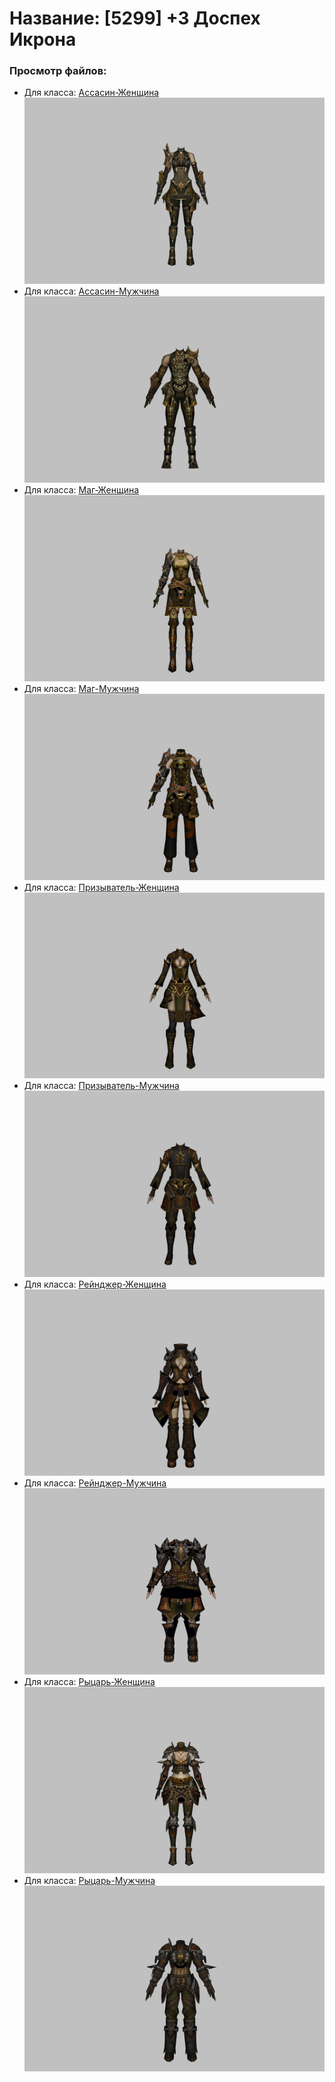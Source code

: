 # Название: [5299] +3 Доспех Икрона

### Просмотр файлов:
- Для класса: [Ассасин-Женщина](Ассасин-Женщина)
![p070024.png](Ассасин-Женщина/p070024.png)
- Для класса: [Ассасин-Мужчина](Ассасин-Мужчина)
![p060024.png](Ассасин-Мужчина/p060024.png)
- Для класса: [Маг-Женщина](Маг-Женщина)
![p050024.png](Маг-Женщина/p050024.png)
- Для класса: [Маг-Мужчина](Маг-Мужчина)
![p040024.png](Маг-Мужчина/p040024.png)
- Для класса: [Призыватель-Женщина](Призыватель-Женщина)
![p090024.png](Призыватель-Женщина/p090024.png)
- Для класса: [Призыватель-Мужчина](Призыватель-Мужчина)
![p080024.png](Призыватель-Мужчина/p080024.png)
- Для класса: [Рейнджер-Женщина](Рейнджер-Женщина)
![p030024.png](Рейнджер-Женщина/p030024.png)
- Для класса: [Рейнджер-Мужчина](Рейнджер-Мужчина)
![p020024.png](Рейнджер-Мужчина/p020024.png)
- Для класса: [Рыцарь-Женщина](Рыцарь-Женщина)
![p010024.png](Рыцарь-Женщина/p010024.png)
- Для класса: [Рыцарь-Мужчина](Рыцарь-Мужчина)
![p000024.png](Рыцарь-Мужчина/p000024.png)
